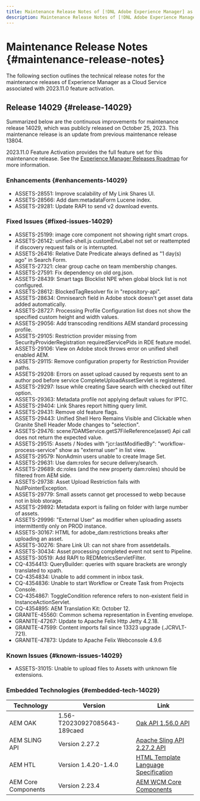 ```yaml
---
title: Maintenance Release Notes of [!DNL Adobe Experience Manager] as a Cloud Service associated with 2023.11.0 feature activation.
description: Maintenance Release Notes of [!DNL Adobe Experience Manager] as a Cloud Service associated with 2023.11.0 feature activation.
---
```

# Maintenance Release Notes {#maintenance-release-notes}

The following section outlines the technical release notes for the maintenance releases of Experience Manager as a Cloud Service associated with 2023.11.0 feature activation.

## Release 14029 {#release-14029}

Summarized below are the continuous improvements for maintenance release 14029, which was publicly released on October 25, 2023. This maintenance release is an update from previous maintenance release 13804.

2023.11.0 Feature Activation provides the full feature set for this maintenance release. See the [Experience Manager Releases Roadmap](https://experienceleague.adobe.com/docs/experience-manager-release-information/aem-release-updates/update-releases-roadmap.html) for more information.

### Enhancements {#enhancements-14029}

* ASSETS-28551: Improve scalability of My Link Shares UI.
* ASSETS-28566: Add dam:metadataForm Lucene index.
* ASSETS-29281: Update RAPI to send v2 download events.

### Fixed Issues {#fixed-issues-14029}

* ASSETS-25199: image core component not showing right smart crops.
* ASSETS-26142: unified-shell.js customEnvLabel not set or reattempted if discovery request fails or is interrupted.
* ASSETS-26416: Relative Date Predicate always defined as "1 day(s) ago" in Search Form.
* ASSETS-27321: clear group cache on team membership changes.
* ASSETS-27591: Fix dependency on old org.json.
* ASSETS-28439: Smart tags Blocklist NPE when global block list is not configured.
* ASSETS-28612: BlockedTagResolver fix in "repository-api".
* ASSETS-28634: Omnisearch field in Adobe stock doesn't get asset data added automatically.
* ASSETS-28727: Processing Profile Configuration list does not show the specified custom height and width values.
* ASSETS-29056: Add transcoding renditions AEM standard processing profile.
* ASSETS-29105: Restriction provider missing from SecurityProviderRegistration requiredServicePids in RDE feature model.
* ASSETS-29106: View on Adobe stock throws error on unified shell enabled AEM.
* ASSETS-29115: Remove configuration property for Restriction Provider paths.
* ASSETS-29208: Errors on asset upload caused by requests sent to an author pod before service CompleteUploadAssetServlet is registered.
* ASSETS-29297: Issue while creating Save search with checked out filter option.
* ASSETS-29363: Metadata profile not applying default values for IPTC.
* ASSETS-29404: Link Shares report hitting query limit.
* ASSETS-29431: Remove old feature flags.
* ASSETS-29443: Unified Shell Hero Remains Visible and Clickable when Granite Shell Header Mode changes to "selection".
* ASSETS-29476: scene7DAMService.getS7FileReference(asset) Api call does not return the expected value. 
* ASSETS-29515: Assets / Nodes with "jcr:lastModifiedBy": "workflow-process-service" show as "external user" in list view.
* ASSETS-29579: NonAdmin users unable to create Image Set.
* ASSETS-29631: Use dam:roles for secure delivery/search.
* ASSETS-29689: dc:roles (and the new property dam:roles) should be filtered from AEM side.
* ASSETS-29738: Asset Upload Restriction fails with NullPointerException.
* ASSETS-29779: Small assets cannot get processed to webp because not in blob storage.
* ASSETS-29892: Metadata export is failing on folder with large number of assets.
* ASSETS-29996: "External User" as modifier when uploading assets intermittently only on PROD instance.
* ASSETS-30167: HTML for adobe_dam:restrictions breaks after uploading an asset.
* ASSETS-30276: Share Link UI: can not share from assetdetails.
* ASSETS-30434: Asset processing completed event not sent to Pipeline.
* ASSETS-30519: Add RAPI to REDMetricsServletFilter.
* CQ-4354413: QueryBuilder: queries with square brackets are wrongly translated to xpath.
* CQ-4354834: Unable to add comment in inbox task.
* CQ-4354836: Unable to start Workflow or Create Task from Projects Console.
* CQ-4354867: ToggleCondition reference refers to non-existent field in InstanceActionServlet.
* CQ-4354895: AEM Translation Kit: October 12.
* GRANITE-45560: Common schema representation in Eventing envelope.
* GRANITE-47267: Update to Apache Felix Http Jetty 4.2.18.
* GRANITE-47599: Content imports fail since 13323 upgrade (.JCRVLT-721).
* GRANITE-47873: Update to Apache Felix Webconsole 4.9.6

### Known Issues {#known-issues-14029}

* ASSETS-31015: Unable to upload files to Assets with unknown file extensions.

### Embedded Technologies {#embedded-tech-14029}

|Technology|Version|Link|
|---|---|---|
|AEM OAK |1.56-T20230927085643-189caed|[Oak API 1.56.0 API](https://www.javadoc.io/doc/org.apache.jackrabbit/oak-api/1.56.0/index.html)| 
|AEM SLING API |Version 2.27.2 |[Apache Sling API 2.27.2 API](https://www.javadoc.io/doc/org.apache.sling/org.apache.sling.api/latest/index.html)|
|AEM HTL|Version 1.4.20-1.4.0 |[HTML Template Language Specification](https://github.com/adobe/htl-spec)|
|AEM Core Components|Version 2.23.4|[AEM WCM Core Components](https://github.com/adobe/aem-core-wcm-components)|
